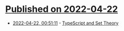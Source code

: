 # [Published on 2022-04-22](index.md)

* [2022-04-22, 00:51:11](https://news.ycombinator.com/item?id=31116984) - [TypeScript and Set Theory](https://ivov.dev/notes/typescript-and-set-theory)
